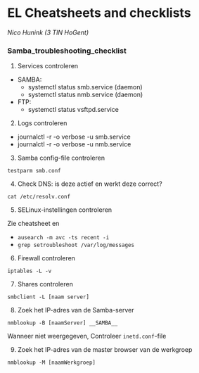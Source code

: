 EL Cheatsheets and checklists
=============================

_Nico Hunink (3 TIN HoGent)_ 

### Samba_troubleshooting_checklist

1) Services controleren

* SAMBA: 
    * systemctl status smb.service (daemon)
    * systemctl status nmb.service (daemon)
* FTP: 
    * systemctl status vsftpd.service

2) Logs controleren

*	journalctl -r -o verbose -u smb.service 
*	journalctl -r -o verbose -u nmb.service 

3) Samba config-file controleren

`testparm smb.conf`

4) Check DNS: is deze actief en werkt deze correct?

`cat /etc/resolv.conf`

5) SELinux-instellingen controleren

Zie cheatsheet en
- `ausearch -m avc -ts recent -i`
- `grep setroubleshoot /var/log/messages`

6) Firewall controleren

`iptables -L -v`

7) Shares controleren

`smbclient -L [naam server]`

8) Zoek het IP-adres van de Samba-server

`nmblookup -B [naamServer] __SAMBA__`

Wanneer niet weergegeven, Controleer `inetd.conf`-file

9) Zoek het IP-adres van de master browser van de werkgroep

`nmblookup -M [naamWerkgroep]`
